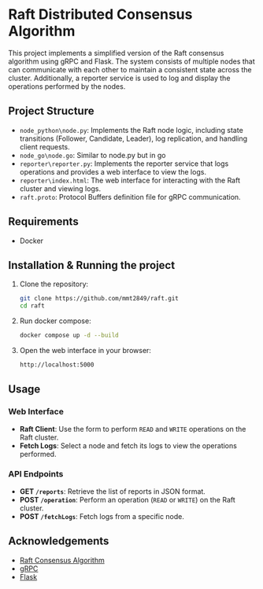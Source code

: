 # Raft Distributed Consensus Algorithm

This project implements a simplified version of the Raft consensus algorithm using gRPC and Flask. The system consists of multiple nodes that can communicate with each other to maintain a consistent state across the cluster. Additionally, a reporter service is used to log and display the operations performed by the nodes.

## Project Structure

- `node_python\node.py`: Implements the Raft node logic, including state transitions (Follower, Candidate, Leader), log replication, and handling client requests.
- `node_go\node.go`: Similar to node.py but in go
- `reporter\reporter.py`: Implements the reporter service that logs operations and provides a web interface to view the logs.
- `reporter\index.html`: The web interface for interacting with the Raft cluster and viewing logs.
- `raft.proto`: Protocol Buffers definition file for gRPC communication.

## Requirements

- Docker

## Installation & Running the project

1. Clone the repository:

   ```sh
   git clone https://github.com/mmt2849/raft.git
   cd raft
   ```

2. Run docker compose:

   ```sh
   docker compose up -d --build
   ```

3. Open the web interface in your browser:
   ```sh
   http://localhost:5000
   ```

## Usage

### Web Interface

- **Raft Client**: Use the form to perform `READ` and `WRITE` operations on the Raft cluster.
- **Fetch Logs**: Select a node and fetch its logs to view the operations performed.

### API Endpoints

- **GET `/reports`**: Retrieve the list of reports in JSON format.
- **POST `/operation`**: Perform an operation (`READ` or `WRITE`) on the Raft cluster.
- **POST `/fetchLogs`**: Fetch logs from a specific node.

## Acknowledgements

- [Raft Consensus Algorithm](https://raft.github.io/)
- [gRPC](https://grpc.io/)
- [Flask](https://flask.palletsprojects.com/)
